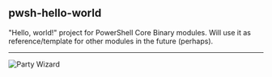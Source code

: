 ## pwsh-hello-world

"Hello, world!" project for PowerShell Core Binary modules. Will use it as reference/template for other modules in the future (perhaps).

-----

![Party Wizard](https://tinyurl.com/prtwzrd)
